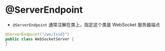 
# @ServerEndpoint

- `@ServerEndpoint` 通常注解在类上，指定这个类是 WebSocket 服务器端点

```java
@ServerEndpoint("/ws/{sid}")  
public class WebSocketServer {  
}
```